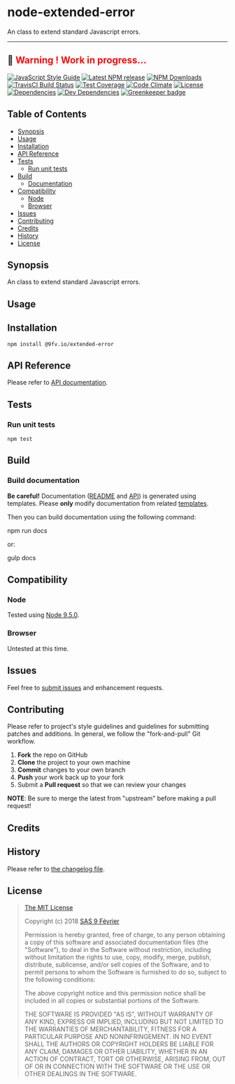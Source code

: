[npm-badge]: https://img.shields.io/npm/v/@9fv.io/extended-error.svg
[npm-badge-url]: https://www.npmjs.com/package/@9fv.io/extended-error
[npm-downloads-badge]: https://img.shields.io/npm/dt/@9fv.io/extended-error.svg
[npm-downloads-url]: https://npmjs.org/package/@9fv.io/extended-error
[travis-badge]: https://img.shields.io/travis/9fv/node-extended-error/master.svg?label=TravisCI
[travis-badge-url]: https://travis-ci.org/9fv/node-extended-error
[circle-badge]: https://circleci.com/gh/9fv/node-extended-error/tree/master.svg?style=svg&circle-token=
[circle-badge-url]: https://circleci.com/gh/9fv/node-extended-error/tree/master
[coveralls-badge]: https://coveralls.io/repos/github/9fv/node-extended-error/badge.svg?branch=master
[coveralls-badge-url]: https://coveralls.io/github/9fv/node-extended-error?branch=master
[codeclimate-badge]: https://img.shields.io/codeclimate/github/9fv/node-extended-error.svg
[codeclimate-badge-url]: https://codeclimate.com/github/9fv/node-extended-error
[ember-observer-badge]: http://emberobserver.com/badges/node-extended-error.svg
[ember-observer-badge-url]: http://emberobserver.com/addons/node-extended-error
[license-badge]: https://img.shields.io/npm/l/@9fv.io/extended-error.svg
[license-badge-url]: LICENSE.md
[dependencies-badge]: https://img.shields.io/david/9fv/node-extended-error.svg
[dependencies-badge-url]: https://david-dm.org/9fv/node-extended-error
[devDependencies-badge]: https://img.shields.io/david/dev/9fv/node-extended-error.svg
[devDependencies-badge-url]: https://david-dm.org/9fv/node-extended-error#info=devDependencies
[greenkeeper-badge]: https://badges.greenkeeper.io/9fv/node-extended-error.svg
[greenkeeper-badge-url]: https://greenkeeper.io/
[standardjs-badge]: https://img.shields.io/badge/code_style-standard-brightgreen.svg
[standardjs-badge-url]: https://standardjs.com


# node-extended-error

An class to extend standard Javascript errors.


---
&#x1F34E; <span style="color:red">**__Warning !__ Work in progress...**</span>
---


[![JavaScript Style Guide][standardjs-badge]][standardjs-badge-url]
[![Latest NPM release][npm-badge]][npm-badge-url]
[![NPM Downloads][npm-downloads-badge]][npm-downloads-url]
[![TravisCI Build Status][travis-badge]][travis-badge-url]
[![Test Coverage][coveralls-badge]][coveralls-badge-url]
[![Code Climate][codeclimate-badge]][codeclimate-badge-url]
[![License][license-badge]][license-badge-url]
[![Dependencies][dependencies-badge]][dependencies-badge-url] 
[![Dev Dependencies][devDependencies-badge]][devDependencies-badge-url]
[![Greenkeeper badge][greenkeeper-badge]][greenkeeper-badge-url]

## Table of Contents

* [Synopsis](#synopsis)
* [Usage](#usage)
* [Installation](#installation)
* [API Reference](#api-reference)
* [Tests](#tests)
  * [Run unit tests](#tests_run-unit-tests)
* [Build](#build)
  * [Documentation](#build-documentation)
* [Compatibility](#compatibility)
  * [Node](#compatibility_node)
  * [Browser](#compatibility_browser)
* [Issues](#issues)
* [Contributing](#contributing)
* [Credits](#credits)
* [History](#history)
* [License](#license)

## <a name="synopsis"> Synopsis

An class to extend standard Javascript errors.

## <a name="usage"> Usage



## <a name="installation"> Installation

    npm install @9fv.io/extended-error

## <a name="api-reference"> API Reference

Please refer to [API documentation](docs/API.md).

## <a name="test"> Tests

### <a name="tests_run-unit-tests"> Run unit tests

    npm test
    
## <a name="build"> Build

### <a name="build-documentation"> Build documentation

**Be careful!** Documentation ([README](README.md) and [API](docs/API.md)) is generated using templates. Please **only** modify documentation from related [templates](./.templates).

Then you can build documentation using the following command:

   npm run docs
   
or:

   gulp docs


## <a name="compatibility"> Compatibility

### <a name="compatibility_node"> Node

Tested using [Node 9.5.0](https://nodejs.org/dist/v9.5.0/docs/api/).

### <a name="compatibility_browser"> Browser

Untested at this time.

## <a name="issues"> Issues

Feel free to [submit issues](https://github.com/9fv/node-extended-error/issues) and enhancement requests.

## <a name="contributing"> Contributing

Please refer to project's style guidelines and guidelines for submitting patches and additions. In general, we follow the "fork-and-pull" Git workflow.

 1. **Fork** the repo on GitHub
 2. **Clone** the project to your own machine
 3. **Commit** changes to your own branch
 4. **Push** your work back up to your fork
 5. Submit a **Pull request** so that we can review your changes

**NOTE**: Be sure to merge the latest from "upstream" before making a pull request!

## <a name="credits"> Credits



## <a name="history"> History

Please refer to [the changelog file](docs/CHANGELOG.md).

## <a name="license"> License

>
> [The MIT License](https://opensource.org/licenses/MIT)
>
> Copyright (c) 2018 [SAS 9 Février](https://9fevrier.com/)
>
> Permission is hereby granted, free of charge, to any person obtaining a copy
> of this software and associated documentation files (the "Software"), to deal
> in the Software without restriction, including without limitation the rights
> to use, copy, modify, merge, publish, distribute, sublicense, and/or sell
> copies of the Software, and to permit persons to whom the Software is
> furnished to do so, subject to the following conditions:
>
> The above copyright notice and this permission notice shall be included in all
> copies or substantial portions of the Software.
>
> THE SOFTWARE IS PROVIDED "AS IS", WITHOUT WARRANTY OF ANY KIND, EXPRESS OR
> IMPLIED, INCLUDING BUT NOT LIMITED TO THE WARRANTIES OF MERCHANTABILITY,
> FITNESS FOR A PARTICULAR PURPOSE AND NONINFRINGEMENT. IN NO EVENT SHALL THE
>AUTHORS OR COPYRIGHT HOLDERS BE LIABLE FOR ANY CLAIM, DAMAGES OR OTHER
> LIABILITY, WHETHER IN AN ACTION OF CONTRACT, TORT OR OTHERWISE, ARISING FROM,
> OUT OF OR IN CONNECTION WITH THE SOFTWARE OR THE USE OR OTHER DEALINGS IN THE
> SOFTWARE.
>
